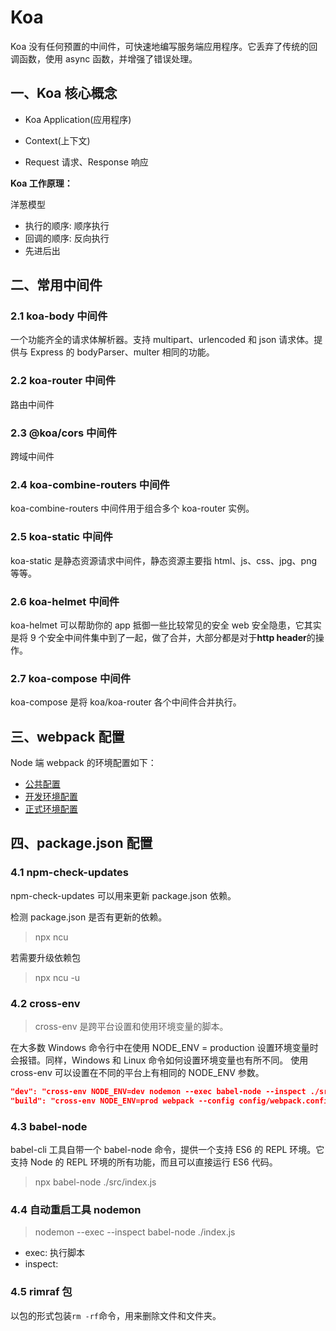 # Koa

Koa 没有任何预置的中间件，可快速地编写服务端应用程序。它丢弃了传统的回调函数，使用 async 函数，并增强了错误处理。

## 一、Koa 核心概念

- Koa Application(应用程序)

- Context(上下文)

- Request 请求、Response 响应

**Koa 工作原理：**

洋葱模型

- 执行的顺序: 顺序执行
- 回调的顺序: 反向执行
- 先进后出

## 二、常用中间件

### 2.1 koa-body 中间件

一个功能齐全的请求体解析器。支持 multipart、urlencoded 和 json 请求体。提供与 Express 的 bodyParser、multer 相同的功能。

### 2.2 koa-router 中间件

路由中间件

### 2.3 @koa/cors 中间件

跨域中间件

### 2.4 koa-combine-routers 中间件

koa-combine-routers 中间件用于组合多个 koa-router 实例。

### 2.5 koa-static 中间件

koa-static 是静态资源请求中间件，静态资源主要指 html、js、css、jpg、png 等等。

### 2.6 koa-helmet 中间件

koa-helmet 可以帮助你的 app 抵御一些比较常见的安全 web 安全隐患，它其实是将 9 个安全中间件集中到了一起，做了合并，大部分都是对于**http header**的操作。

### 2.7 koa-compose 中间件

koa-compose 是将 koa/koa-router 各个中间件合并执行。

## 三、webpack 配置

Node 端 webpack 的环境配置如下：

- [公共配置]()
- [开发环境配置]()
- [正式环境配置]()

## 四、package.json 配置

### 4.1 npm-check-updates

npm-check-updates 可以用来更新 package.json 依赖。

检测 package.json 是否有更新的依赖。

> npx ncu

若需要升级依赖包

> npx ncu -u

### 4.2 cross-env

> cross-env 是跨平台设置和使用环境变量的脚本。

在大多数 Windows 命令行中在使用 NODE_ENV = production 设置环境变量时会报错。同样，Windows 和 Linux 命令如何设置环境变量也有所不同。 使用 cross-env 可以设置在不同的平台上有相同的 NODE_ENV 参数。

```JSON
"dev": "cross-env NODE_ENV=dev nodemon --exec babel-node --inspect ./src/index.js",
"build": "cross-env NODE_ENV=prod webpack --config config/webpack.config.prod.js",
```

### 4.3 babel-node

babel-cli 工具自带一个 babel-node 命令，提供一个支持 ES6 的 REPL 环境。它支持 Node 的 REPL 环境的所有功能，而且可以直接运行 ES6 代码。

> npx babel-node ./src/index.js

### 4.4 自动重启工具 nodemon

> nodemon --exec --inspect babel-node ./index.js

- exec: 执行脚本
- inspect:

### 4.5 rimraf 包

以包的形式包装`rm -rf`命令，用来删除文件和文件夹。
